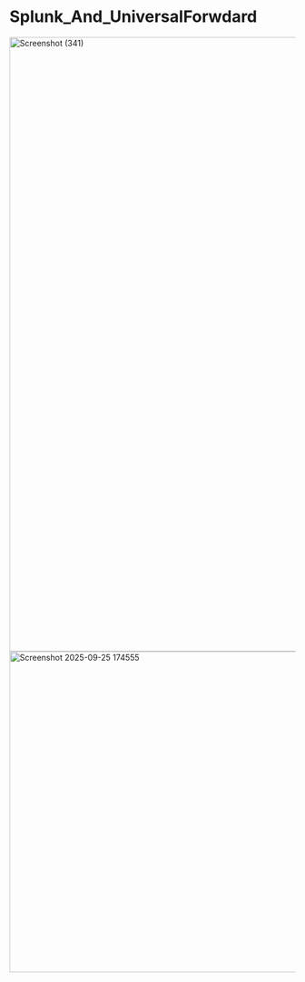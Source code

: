 # Splunk_And_UniversalForwdard


<img width="1920" height="1080" alt="Screenshot (341)" src="https://github.com/user-attachments/assets/b586bfc1-a254-4f9e-92fb-96bb9142ac2e" />


<img width="1178" height="564" alt="Screenshot 2025-09-25 174555" src="https://github.com/user-attachments/assets/2e2cb3cc-dcdd-46d8-8112-11b35ea93750" />
